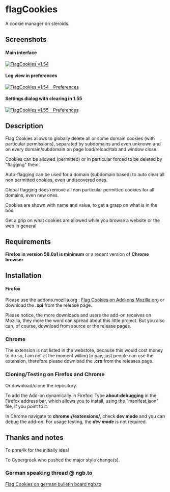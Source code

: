 # flagCookies
A cookie manager on steroids.


## Screenshots

#### Main interface

[![FlagCookies v1.54](https://www.picflash.org/img/2017/12/27/eknl0uj9lt6tfww.png "Flag Cookies v1.54")](https://www.picflash.org/viewer.php?img=eknl0uj9lt6tfww.png)

#### Log view in preferences

[![FlagCookies v1.54 - Preferences](https://www.picflash.org/img/2017/12/27/21ddkv2jjlaz2jr.png "Version 1.54 - Log view in preferences")](https://www.picflash.org/viewer.php?img=21ddkv2jjlaz2jr.png)

#### Settings dialog with clearing in 1.55

[![FlagCookies v1.55 - Preferences](https://www.picflash.org/img/2017/12/28/b731uwf22iks7dj.png "Settings view in version 1.55, with option to clear all stored settings and data")](https://www.picflash.org/viewer.php?img=b731uwf22iks7dj.png)

## Description

Flag Cookies allows to globally delete all or some domain cookies (with particular permissions), separated by subdomains and even unknown and on every domain/subdomain on page load/reload/tab and window close.

Cookies can be allowed (permitted) or in particular forced to be deleted by "flagging" them.

Auto-flagging can be used for a domain (subdomain based) to auto clear all non permitted cookies, even undiscovered ones.

Global flagging does remove all non particular permitted cookies for all domains, even new ones.

Cookies are shown with name and value, to get a grasp on what is in the box.

Get a grip on what cookies are allowed while you browse a website or the web in general


## Requirements

**Firefox in version 58.0a1 is minimum** or a recent version of **Chrome browser**


## Installation

#### Firefox
Please use the addons.mozilla.org : [Flag Cookies on Add-ons Mozilla.org](https://addons.mozilla.org/en-US/firefox/addon/flag-cookies/) or download the **.xpi** from the release page.

Please notice, the more downloads and users the add-on receives on Mozilla, they more the word can spread about this little project. But you also can, of course, download from source or the release pages.

### Chrome
The extension is not listed in the webstore, because this would cost money to do so, I am not at the moment willing to pay, just people can use the extension, therefore please download the **.crx** from the releases page.

### Cloning/Testing on Firefox and Chrome

Or download/clone the repository.

To add the Add-on dynamically in Firefox: Type **about:debugging** in the Firefox address bar, which allows you to install, using the "manifest.json" file, if you point to it.

In Chrome navigate to **chrome://extensions/**, check **dev mode** and you can debug the add-on. For usage testing, the ***dev mode*** is not required.

## Thanks and notes

To phre4k for the initially idea!

To Cybergreek who pushed the major style change(s).

### German speaking thread @ ngb.to
[Flag Cookies on german bulletin board ngb.to](https://ngb.to/threads/32496-Firefox-Addon-FlagCookies)
